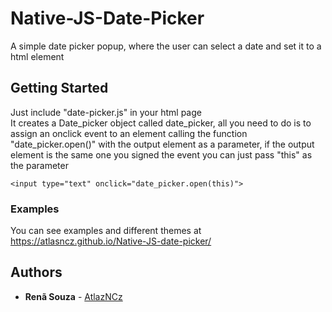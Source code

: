 # Native-JS-Date-Picker
A simple date picker popup, where the user can select a date and set it to a html element

## Getting Started
Just include "date-picker.js" in your html page <br/>
It creates a Date_picker object called date_picker, all you need to do is to assign an onclick event to an element calling the function "date_picker.open()" with the output element as a parameter, if the output element is the same one you signed the event you can just pass "this" as the parameter

```
<input type="text" onclick="date_picker.open(this)">
```

### Examples
You can see examples and different themes at https://atlasncz.github.io/Native-JS-date-picker/

## Authors
* **Renã Souza** - [AtlazNCz](https://github.com/AtlasNCz)
